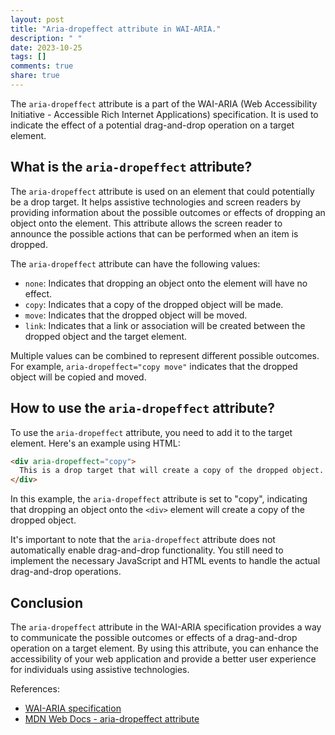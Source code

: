 ```yaml
---
layout: post
title: "Aria-dropeffect attribute in WAI-ARIA."
description: " "
date: 2023-10-25
tags: []
comments: true
share: true
---
```


The `aria-dropeffect` attribute is a part of the WAI-ARIA (Web Accessibility Initiative - Accessible Rich Internet Applications) specification. It is used to indicate the effect of a potential drag-and-drop operation on a target element.

## What is the `aria-dropeffect` attribute?

The `aria-dropeffect` attribute is used on an element that could potentially be a drop target. It helps assistive technologies and screen readers by providing information about the possible outcomes or effects of dropping an object onto the element. This attribute allows the screen reader to announce the possible actions that can be performed when an item is dropped.

The `aria-dropeffect` attribute can have the following values:

- `none`: Indicates that dropping an object onto the element will have no effect.
- `copy`: Indicates that a copy of the dropped object will be made.
- `move`: Indicates that the dropped object will be moved.
- `link`: Indicates that a link or association will be created between the dropped object and the target element.

Multiple values can be combined to represent different possible outcomes. For example, `aria-dropeffect="copy move"` indicates that the dropped object will be copied and moved.

## How to use the `aria-dropeffect` attribute?

To use the `aria-dropeffect` attribute, you need to add it to the target element. Here's an example using HTML:

```html
<div aria-dropeffect="copy">
  This is a drop target that will create a copy of the dropped object.
</div>
```

In this example, the `aria-dropeffect` attribute is set to "copy", indicating that dropping an object onto the `<div>` element will create a copy of the dropped object.

It's important to note that the `aria-dropeffect` attribute does not automatically enable drag-and-drop functionality. You still need to implement the necessary JavaScript and HTML events to handle the actual drag-and-drop operations.

## Conclusion

The `aria-dropeffect` attribute in the WAI-ARIA specification provides a way to communicate the possible outcomes or effects of a drag-and-drop operation on a target element. By using this attribute, you can enhance the accessibility of your web application and provide a better user experience for individuals using assistive technologies.

References:
- [WAI-ARIA specification](https://www.w3.org/TR/wai-aria/)
- [MDN Web Docs - aria-dropeffect attribute](https://developer.mozilla.org/en-US/docs/Web/Accessibility/ARIA/ARIA_Techniques/Using_the_aria-dropeffect_attribute)